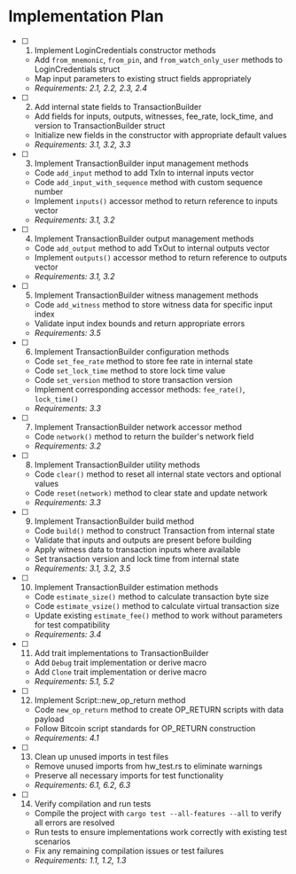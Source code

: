 # Implementation Plan

- [ ] 1. Implement LoginCredentials constructor methods
  - Add `from_mnemonic`, `from_pin`, and `from_watch_only_user` methods to LoginCredentials struct
  - Map input parameters to existing struct fields appropriately
  - _Requirements: 2.1, 2.2, 2.3, 2.4_

- [ ] 2. Add internal state fields to TransactionBuilder
  - Add fields for inputs, outputs, witnesses, fee_rate, lock_time, and version to TransactionBuilder struct
  - Initialize new fields in the constructor with appropriate default values
  - _Requirements: 3.1, 3.2, 3.3_

- [ ] 3. Implement TransactionBuilder input management methods
  - Code `add_input` method to add TxIn to internal inputs vector
  - Code `add_input_with_sequence` method with custom sequence number
  - Implement `inputs()` accessor method to return reference to inputs vector
  - _Requirements: 3.1, 3.2_

- [ ] 4. Implement TransactionBuilder output management methods
  - Code `add_output` method to add TxOut to internal outputs vector
  - Implement `outputs()` accessor method to return reference to outputs vector
  - _Requirements: 3.1, 3.2_

- [ ] 5. Implement TransactionBuilder witness management methods
  - Code `add_witness` method to store witness data for specific input index
  - Validate input index bounds and return appropriate errors
  - _Requirements: 3.5_

- [ ] 6. Implement TransactionBuilder configuration methods
  - Code `set_fee_rate` method to store fee rate in internal state
  - Code `set_lock_time` method to store lock time value
  - Code `set_version` method to store transaction version
  - Implement corresponding accessor methods: `fee_rate()`, `lock_time()`
  - _Requirements: 3.3_

- [ ] 7. Implement TransactionBuilder network accessor method
  - Code `network()` method to return the builder's network field
  - _Requirements: 3.2_

- [ ] 8. Implement TransactionBuilder utility methods
  - Code `clear()` method to reset all internal state vectors and optional values
  - Code `reset(network)` method to clear state and update network
  - _Requirements: 3.3_

- [ ] 9. Implement TransactionBuilder build method
  - Code `build()` method to construct Transaction from internal state
  - Validate that inputs and outputs are present before building
  - Apply witness data to transaction inputs where available
  - Set transaction version and lock time from internal state
  - _Requirements: 3.1, 3.2, 3.5_

- [ ] 10. Implement TransactionBuilder estimation methods
  - Code `estimate_size()` method to calculate transaction byte size
  - Code `estimate_vsize()` method to calculate virtual transaction size
  - Update existing `estimate_fee()` method to work without parameters for test compatibility
  - _Requirements: 3.4_

- [ ] 11. Add trait implementations to TransactionBuilder
  - Add `Debug` trait implementation or derive macro
  - Add `Clone` trait implementation or derive macro
  - _Requirements: 5.1, 5.2_

- [ ] 12. Implement Script::new_op_return method
  - Code `new_op_return` method to create OP_RETURN scripts with data payload
  - Follow Bitcoin script standards for OP_RETURN construction
  - _Requirements: 4.1_

- [ ] 13. Clean up unused imports in test files
  - Remove unused imports from hw_test.rs to eliminate warnings
  - Preserve all necessary imports for test functionality
  - _Requirements: 6.1, 6.2, 6.3_

- [ ] 14. Verify compilation and run tests
  - Compile the project with `cargo test --all-features --all` to verify all errors are resolved
  - Run tests to ensure implementations work correctly with existing test scenarios
  - Fix any remaining compilation issues or test failures
  - _Requirements: 1.1, 1.2, 1.3_